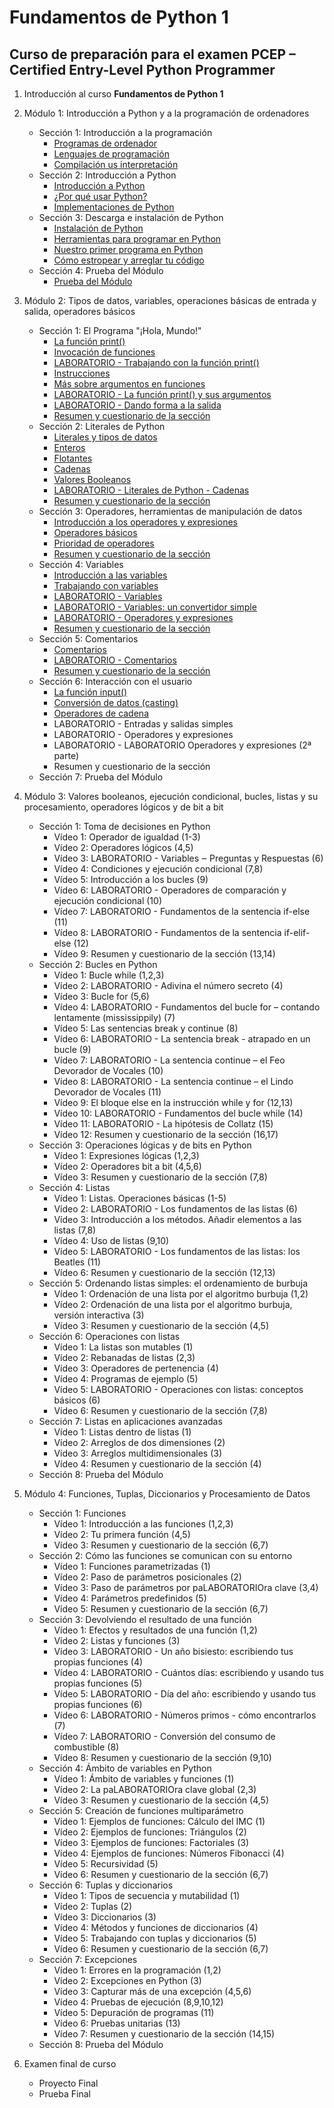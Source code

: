 # Fundamentos de Python 1
## Curso de preparación para el examen PCEP – Certified Entry-Level Python Programmer



1. Introducción al curso **Fundamentos de Python 1**
2. Módulo 1: Introducción a Python y a la programación de ordenadores
    * Sección 1: Introducción a la programación
        * [Programas de ordenador](modulo1/seccion1/clase1.md)
        * [Lenguajes de programación](modulo1/seccion1/clase2.md)
        * [Compilación us interpretación](modulo1/seccion1/clase3.md)
    * Sección 2: Introducción a Python
        * [Introducción a Python](modulo1/seccion2/clase1.md)
        * [¿Por qué usar Python?](modulo1/seccion2/clase2.md)
        * [Implementaciones de Python](modulo1/seccion2/clase3.md)
    * Sección 3: Descarga e instalación de Python
        * [Instalación de Python](modulo1/seccion3/clase1.md)
        * [Herramientas para programar en Python](modulo1/seccion3/clase2.md)
        * [Nuestro primer programa en Python](modulo1/seccion3/clase3.md)
        * [Cómo estropear y arreglar tu código](modulo1/seccion3/clase4.md)
    * Sección 4: Prueba del Módulo
        * [Prueba del Módulo](modulo1/seccion4/test.md)
3. Módulo 2: Tipos de datos, variables, operaciones básicas de entrada y salida, operadores básicos 
    * Sección 1: El Programa "¡Hola, Mundo!"
        * [La función print()](modulo2/seccion1/clase1.md)
        * [Invocación de funciones](modulo2/seccion1/clase2.md)
        * [LABORATORIO - Trabajando con la función print()](modulo2/seccion1/clase3.md)
        * [Instrucciones](modulo2/seccion1/clase4.md)
        * [Más sobre argumentos en funciones](modulo2/seccion1/clase5.md)
        * [LABORATORIO - La función print() y sus argumentos](modulo2/seccion1/clase6.md)
        * [LABORATORIO - Dando forma a la salida](modulo2/seccion1/clase7.md)
        * [Resumen y cuestionario de la sección](modulo2/seccion1/clase8.md)
    * Sección 2: Literales de Python
        * [Literales y tipos de datos](modulo2/seccion2/clase1.md)
        * [Enteros](modulo2/seccion2/clase2.md)
        * [Flotantes](modulo2/seccion2/clase3.md)
        * [Cadenas](modulo2/seccion2/clase4.md)
        * [Valores Booleanos](modulo2/seccion2/clase5.md)
        * [LABORATORIO - Literales de Python - Cadenas](modulo2/seccion2/clase6.md)
        * [Resumen y cuestionario de la sección](modulo2/seccion2/clase7.md)
    * Sección 3: Operadores, herramientas de manipulación de datos
        * [Introducción a los operadores y expresiones](modulo2/seccion3/clase1.md)
        * [Operadores básicos](modulo2/seccion3/clase2.md)
        * [Prioridad de operadores](modulo2/seccion3/clase3.md)
        * [Resumen y cuestionario de la sección](modulo2/seccion3/clase4.md)
    * Sección 4: Variables
        * [Introducción a las variables](modulo2/seccion4/clase1.md)
        * [Trabajando con variables](modulo2/seccion4/clase2.md)
        * [LABORATORIO - Variables](modulo2/seccion4/clase3.md)
        * [LABORATORIO - Variables: un convertidor simple](modulo2/seccion4/clase4.md)
        * [LABORATORIO - Operadores y expresiones](modulo2/seccion4/clase5.md)
        * [Resumen y cuestionario de la sección](modulo2/seccion4/clase6.md)
    * Sección 5: Comentarios
        * [Comentarios](modulo2/seccion5/clase1.md)
        * [LABORATORIO - Comentarios](modulo2/seccion5/clase2.md)
        * [Resumen y cuestionario de la sección](modulo2/seccion5/clase3.md)
    * Sección 6: Interacción con el usuario
        * [La función input()](modulo2/seccion6/clase1.md)
        * [Conversión de datos (casting)](modulo2/seccion6/clase2.md)
        * [Operadores de cadena](modulo2/seccion6/clase3.md)
        * LABORATORIO - Entradas y salidas simples
        * LABORATORIO - Operadores y expresiones
        * LABORATORIO - LABORATORIO   Operadores y expresiones (2ª parte)
        * Resumen y cuestionario de la sección
    * Sección 7: Prueba del Módulo

4. Módulo 3: Valores booleanos, ejecución condicional, bucles, listas y su procesamiento, operadores lógicos y de bit a bit
    * Sección 1: Toma de decisiones en Python
        * Vídeo 1: Operador de igualdad (1-3)
        * Vídeo 2: Operadores lógicos (4,5)
        * Vídeo 3: LABORATORIO - Variables ‒ Preguntas y Respuestas (6)
        * Vídeo 4: Condiciones y ejecución condicional (7,8)
        * Vídeo 5: Introducción a los bucles (9)
        * Vídeo 6: LABORATORIO - Operadores de comparación y ejecución condicional (10)
        * Vídeo 7: LABORATORIO - Fundamentos de la sentencia if-else (11)
        * Vídeo 8: LABORATORIO - Fundamentos de la sentencia if-elif-else (12)
        * Vídeo 9: Resumen y cuestionario de la sección (13,14)
    * Sección 2: Bucles en Python
        * Vídeo 1: Bucle while (1,2,3)
        * Vídeo 2: LABORATORIO - Adivina el número secreto (4)
        * Vídeo 3: Bucle for (5,6)
        * Vídeo 4: LABORATORIO - Fundamentos del bucle for – contando lentamente (mississippily) (7)
        * Vídeo 5: Las sentencias break y continue (8)
        * Vídeo 6: LABORATORIO - La sentencia break - atrapado en un bucle (9)
        * Vídeo 7: LABORATORIO - La sentencia continue – el Feo Devorador de Vocales (10)
        * Vídeo 8: LABORATORIO - La sentencia continue – el Lindo Devorador de Vocales (11)
        * Vídeo 9: El bloque else en la instrucción while y for (12,13)
        * Vídeo 10: LABORATORIO - Fundamentos del bucle while (14)
        * Vídeo 11: LABORATORIO - La hipótesis de Collatz (15)
        * Vídeo 12: Resumen y cuestionario de la sección (16,17)
    * Sección 3: Operaciones lógicas y de bits en Python
        * Vídeo 1: Expresiones lógicas (1,2,3)
        * Vídeo 2: Operadores bit a bit (4,5,6)
        * Vídeo 3: Resumen y cuestionario de la sección (7,8) 
    * Sección 4: Listas
        * Vídeo 1: Listas. Operaciones básicas (1-5)
        * Vídeo 2: LABORATORIO - Los fundamentos de las listas (6)
        * Vídeo 3: Introducción a los métodos. Añadir elementos a las listas (7,8)
        * Vídeo 4: Uso de listas (9,10)
        * Vídeo 5: LABORATORIO - Los fundamentos de las listas: los Beatles (11)
        * Vídeo 6: Resumen y cuestionario de la sección (12,13)
    * Sección 5: Ordenando listas simples: el ordenamiento de burbuja
        * Vídeo 1: Ordenación de una lista por el algoritmo burbuja (1,2)
        * Vídeo 2: Ordenación de una lista por el algoritmo burbuja, versión interactiva  (3)
        * Vídeo 3: Resumen y cuestionario de la sección (4,5)
    * Sección 6: Operaciones con listas
        * Vídeo 1: La listas son mutables (1)
        * Vídeo 2: Rebanadas de listas (2,3)
        * Vídeo 3: Operadores de pertenencia (4)
        * Vídeo 4: Programas de ejemplo (5)
        * Vídeo 5: LABORATORIO - Operaciones con listas: conceptos básicos (6)
        * Vídeo 6: Resumen y cuestionario de la sección (7,8)
    * Sección 7: Listas en aplicaciones avanzadas
        * Vídeo 1: Listas dentro de listas (1)
        * Vídeo 2: Arreglos de dos dimensiones (2)
        * Vídeo 3: Arreglos multidimensionales (3)
        * Vídeo 4: Resumen y cuestionario de la sección (4)
    * Sección 8: Prueba del Módulo

5. Módulo 4: Funciones, Tuplas, Diccionarios y Procesamiento de Datos
    * Sección 1: Funciones
        * Vídeo 1: Introducción a las funciones (1,2,3)
        * Vídeo 2: Tu primera función (4,5)
        * Vídeo 3: Resumen y cuestionario de la sección (6,7)
    * Sección 2: Cómo las funciones se comunican con su entorno
        * Vídeo 1: Funciones parametrizadas (1)
        * Vídeo 2: Paso de parámetros posicionales (2)
        * Vídeo 3: Paso de parámetros por paLABORATORIOra clave (3,4)
        * Vídeo 4: Parámetros predefinidos (5)
        * Vídeo 5: Resumen y cuestionario de la sección (6,7)
    * Sección 3: Devolviendo el resultado de una función
        * Vídeo 1: Efectos y resultados de una función (1,2)
        * Vídeo 2: Listas y funciones (3)
        * Vídeo 3: LABORATORIO - Un año bisiesto: escribiendo tus propias funciones (4)
        * Vídeo 4: LABORATORIO - Cuántos días: escribiendo y usando tus propias funciones (5)
        * Vídeo 5: LABORATORIO - Día del año: escribiendo y usando tus propias funciones (6)
        * Vídeo 6: LABORATORIO - Números primos - cómo encontrarlos (7)
        * Vídeo 7: LABORATORIO - Conversión del consumo de combustible (8)
        * Vídeo 8: Resumen y cuestionario de la sección (9,10)
    * Sección 4: Ámbito de variables en Python
        * Vídeo 1: Ámbito de variables y funciones (1)
        * Vídeo 2: La paLABORATORIOra clave global (2,3)
        * Vídeo 3: Resumen y cuestionario de la sección (4,5)    
    * Sección 5: Creación de funciones multiparámetro
        * Vídeo 1: Ejemplos de funciones: Cálculo del IMC (1)
        * Vídeo 2: Ejemplos de funciones: Triángulos (2)
        * Vídeo 3: Ejemplos de funciones: Factoriales (3)
        * Vídeo 4: Ejemplos de funciones: Números Fibonacci (4)
        * Vídeo 5: Recursividad (5)
        * Vídeo 6: Resumen y cuestionario de la sección (6,7)
    * Sección 6: Tuplas y diccionarios
        * Vídeo 1: Tipos de secuencia y mutabilidad (1)
        * Vídeo 2: Tuplas (2)
        * Vídeo 3: Diccionarios (3)
        * Vídeo 4: Métodos  y funciones de diccionarios (4)
        * Vídeo 5: Trabajando con tuplas y diccionarios (5)
        * Vídeo 6: Resumen y cuestionario de la sección (6,7)
    * Sección 7: Excepciones
        * Vídeo 1: Errores en la programación (1,2)
        * Vídeo 2: Excepciones en Python (3)
        * Vídeo 3: Capturar más de una excepción (4,5,6)
        * Vídeo 4: Pruebas de ejecución (8,9,10,12)
        * Vídeo 5: Depuración de programas (11)
        * Vídeo 6: Pruebas unitarias (13)
        * Vídeo 7: Resumen y cuestionario de la sección (14,15)
    * Sección 8: Prueba del Módulo
6. Examen final de curso
    * Proyecto Final
    * Prueba Final
